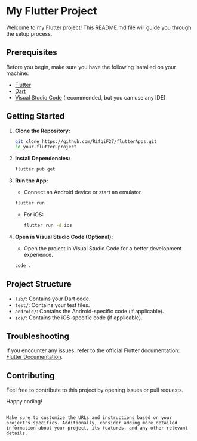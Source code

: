 # My Flutter Project

Welcome to my Flutter project! This README.md file will guide you through the setup process.

## Prerequisites

Before you begin, make sure you have the following installed on your machine:

- [Flutter](https://flutter.dev/docs/get-started/install)
- [Dart](https://dart.dev/get-dart)
- [Visual Studio Code](https://code.visualstudio.com/) (recommended, but you can use any IDE)

## Getting Started

1. **Clone the Repository:**
   ```bash
   git clone https://github.com/RifqiF27/flutterApps.git
   cd your-flutter-project
   ```

2. **Install Dependencies:**
   ```bash
   flutter pub get
   ```

3. **Run the App:**
   - Connect an Android device or start an emulator.
   ```bash
   flutter run
   ```
   - For iOS:
     ```bash
     flutter run -d ios
     ```

4. **Open in Visual Studio Code (Optional):**
   - Open the project in Visual Studio Code for a better development experience.
   ```bash
   code .
   ```

## Project Structure

- `lib/`: Contains your Dart code.
- `test/`: Contains your test files.
- `android/`: Contains the Android-specific code (if applicable).
- `ios/`: Contains the iOS-specific code (if applicable).

## Troubleshooting

If you encounter any issues, refer to the official Flutter documentation: [Flutter Documentation](https://flutter.dev/docs).

## Contributing

Feel free to contribute to this project by opening issues or pull requests.

Happy coding!
```

Make sure to customize the URLs and instructions based on your project's specifics. Additionally, consider adding more detailed information about your project, its features, and any other relevant details.
